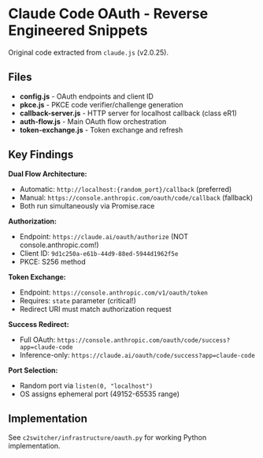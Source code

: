 # Claude Code OAuth - Reverse Engineered Snippets

Original code extracted from `claude.js` (v2.0.25).

## Files

- **config.js** - OAuth endpoints and client ID
- **pkce.js** - PKCE code verifier/challenge generation
- **callback-server.js** - HTTP server for localhost callback (class eR1)
- **auth-flow.js** - Main OAuth flow orchestration
- **token-exchange.js** - Token exchange and refresh

## Key Findings

**Dual Flow Architecture:**
- Automatic: `http://localhost:{random_port}/callback` (preferred)
- Manual: `https://console.anthropic.com/oauth/code/callback` (fallback)
- Both run simultaneously via Promise.race

**Authorization:**
- Endpoint: `https://claude.ai/oauth/authorize` (NOT console.anthropic.com!)
- Client ID: `9d1c250a-e61b-44d9-88ed-5944d1962f5e`
- PKCE: S256 method

**Token Exchange:**
- Endpoint: `https://console.anthropic.com/v1/oauth/token`
- Requires: `state` parameter (critical!)
- Redirect URI must match authorization request

**Success Redirect:**
- Full OAuth: `https://console.anthropic.com/oauth/code/success?app=claude-code`
- Inference-only: `https://claude.ai/oauth/code/success?app=claude-code`

**Port Selection:**
- Random port via `listen(0, "localhost")`
- OS assigns ephemeral port (49152-65535 range)

## Implementation

See `c2switcher/infrastructure/oauth.py` for working Python implementation.
